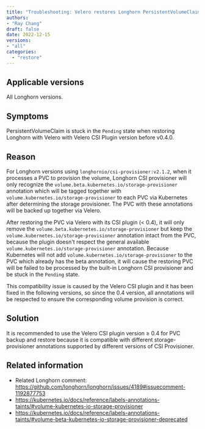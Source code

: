 ```yaml
---
title: "Troubleshooting: Velero restores Longhorn PersistentVolumeClaim stuck in the Pending state when using the Velero CSI Plugin version before v0.4.0"
authors:
- "Ray Chang"
draft: false
date: 2022-12-15
versions:
- "all"
categories:
  - "restore"
---
```


## Applicable versions

All Longhorn versions.

## Symptoms

PersistentVolumeClaim is stuck in the `Pending` state when restoring Longhorn with Velero with Velero CSI Plugin version before v0.4.0.

## Reason

For Longhorn versions using `longhornio/csi-provisioner:v2.1.2`, when it processes a PVC to provision the volume, Longhorn CSI provisioner will only recognize the `volume.beta.kubernetes.io/storage-provisioner` annotation which will be tagged together with `volume.kubernetes.io/storage-provisioner` to each PVC via Kubernetes after determining the storage provisioner. The PVC with these annotations will be backed up together via Velero.
<!-- truncate -->

After restoring the PVC via Velero with its CSI plugin (< 0.4), it will only remove the `volume.beta.kubernetes.io/storage-provisioner` but keep the `volume.kubernetes.io/storage-provisioner` annotation intact from the PVC, because the plugin doesn't respect the general available `volume.kubernetes.io/storage-provisioner` annotation. Because Kubernetes will not add `volume.kubernetes.io/storage-provisioner` to the PVC which already has the beta annotation, it will cause the restoring PVC will be failed to be processed by the built-in Longhorn CSI provisioner and be stuck in the `Pending` state.

This compatibility issue is caused by the Velero CSI plugin and it has been fixed in the following versions, so since the 0.4 version, all annotations will be respected to ensure the corresponding volume provision is correct.

## Solution

It is recommended to use the Velero CSI plugin version ≥ 0.4 for PVC backup and restore because it is compatible with different storage-provisioner annotations supported by different versions of CSI Provisioner. 

## Related information

* Related Longhorn comment: https://github.com/longhorn/longhorn/issues/4189#issuecomment-1192877753
* https://kubernetes.io/docs/reference/labels-annotations-taints/#volume-kubernetes-io-storage-provisioner
* https://kubernetes.io/docs/reference/labels-annotations-taints/#volume-beta-kubernetes-io-storage-provisioner-deprecated
